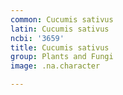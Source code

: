 ```yaml
---
common: Cucumis sativus
latin: Cucumis sativus
ncbi: '3659'
title: Cucumis sativus
group: Plants and Fungi
image: .na.character

---
```

